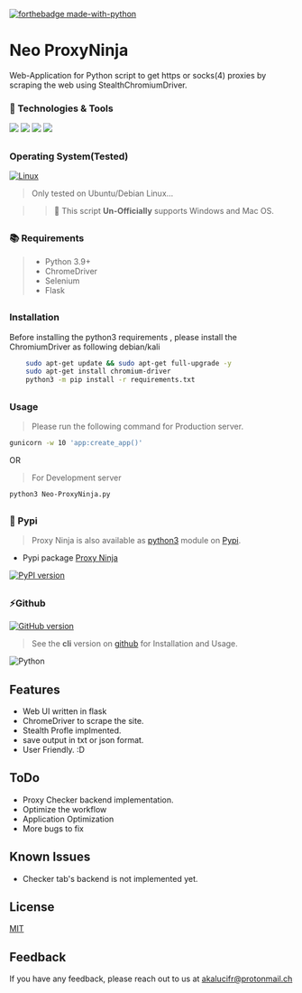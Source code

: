 [![forthebadge made-with-python](http://ForTheBadge.com/images/badges/made-with-python.svg)](https://www.python.org/)



##
# Neo ProxyNinja
Web-Application for Python script to get https or socks(4) proxies by scraping the web using StealthChromiumDriver.

### 🔧 Technologies & Tools

![](https://img.shields.io/badge/OS-Linux-informational?style=flat-square&logo=kali-linux&logoColor=white&color=5194f0&bgcolor=110d17)
![](https://img.shields.io/badge/Editor-VS-informational?style=flat-square&logo=visual-studio&logoColor=white&color=5194f0)
![](https://img.shields.io/badge/Language-python-informational?style=flat-square&logo=python&logoColor=white&color=5194f0&bgcolor=110d17)
![](https://img.shields.io/badge/framework-flask-informational?style=flat-square&logo=flask&logoColor=white&color=5194f0&bgcolor=110d17)
##
### Operating System(Tested)
[![Linux](https://svgshare.com/i/Zhy.svg)](https://svgshare.com/i/Zhy.svg)

> Only tested on Ubuntu/Debian Linux...

>> 🚨 This script **Un-Officially** supports Windows and Mac OS.
##

### 📚 Requirements
> - Python 3.9+
> - ChromeDriver
> - Selenium
> - Flask

##

### Installation

Before installing the python3 requirements , please install the ChromiumDriver as following debian/kali

```bash
    sudo apt-get update && sudo apt-get full-upgrade -y
    sudo apt-get install chromium-driver
    python3 -m pip install -r requirements.txt
```

##

### Usage
> Please run the following command for Production server.
```bash
gunicorn -w 10 'app:create_app()'
```
OR

> For Development server
```bash
python3 Neo-ProxyNinja.py
```

##

### 🗿 Pypi
> Proxy Ninja is also available as [python3](https://www.python.org/) module on [Pypi](https://pypi.org/).

- Pypi package [Proxy Ninja](https://pypi.org/project/proxy-ninja/)

[![PyPI version](https://badge.fury.io/py/proxy-ninja.svg)](https://badge.fury.io/py/proxy-ninja)
##

### ⚡️Github
[![GitHub version](https://badge.fury.io/gh/sc4rfurry%2FProxy-Ninja.svg)](https://badge.fury.io/gh/sc4rfurry%2FProxy-Ninja)
> See the **cli** version on [github](https://github.com/sc4rfurry/Proxy-Ninja) for Installation and Usage.


![Python](https://img.shields.io/badge/python-3670A0?style=for-the-badge&logo=python&logoColor=ffdd54)


##

## Features

- Web UI written in flask
- ChromeDriver to scrape the site.
- Stealth Profle implmented.
- save output in txt or json format.
- User Friendly. :D

## ToDo
- Proxy Checker backend implementation.
- Optimize the workflow
- Application Optimization
- More bugs to fix

## Known Issues

- Checker tab's backend is not implemented yet.

## License

[MIT](https://choosealicense.com/licenses/mit/)


## Feedback

If you have any feedback, please reach out to us at akalucifr@protonmail.ch

